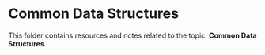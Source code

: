 # Common Data Structures
This folder contains resources and notes related to the topic: **Common Data Structures**.